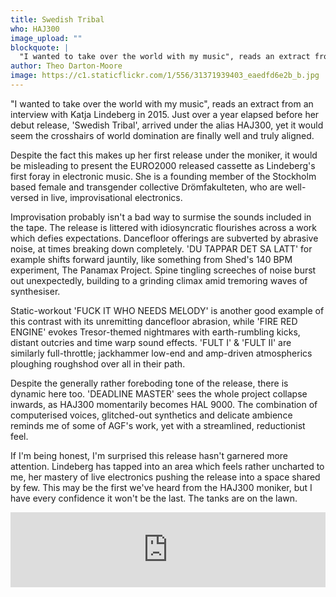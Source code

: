 ```yaml
---
title: Swedish Tribal
who: HAJ300
image_upload: ""
blockquote: |
  "I wanted to take over the world with my music", reads an extract from an interview with Katja Lindeberg in 2015. Just over a year elapsed before her debut release, 'Swedish Tribal', arrived under the alias HAJ300, yet it would seem the crosshairs of world domination are in fact, well and truly aligned.
author: Theo Darton-Moore
image: https://c1.staticflickr.com/1/556/31371939403_eaedfd6e2b_b.jpg
---
```

"I wanted to take over the world with my music", reads an extract from an interview with Katja Lindeberg in 2015. Just over a year elapsed before her debut release, 'Swedish Tribal', arrived under the alias HAJ300, yet it would seem the crosshairs of world domination are finally well and truly aligned. 

Despite the fact this makes up her first release under the moniker, it would be misleading to present the EURO2000 released cassette as Lindeberg's first foray in electronic music. She is a founding member of the Stockholm based female and transgender collective Drömfakulteten, who are well-versed in live, improvisational electronics. 

Improvisation probably isn't a bad way to surmise the sounds included in the tape. The release is littered with idiosyncratic flourishes across a work which defies expectations. Dancefloor offerings are subverted by abrasive noise, at times breaking down completely. 'DU TAPPAR DET SA LATT' for example shifts forward jauntily, like something from Shed's 140 BPM experiment, The Panamax Project. Spine tingling screeches of noise burst out unexpectedly, building to a grinding climax amid tremoring waves of synthesiser.

Static-workout 'FUCK IT WHO NEEDS MELODY' is another good example of this contrast with its unremitting dancefloor abrasion, while 'FIRE RED ENGINE' evokes Tresor-themed nightmares with earth-rumbling kicks, distant outcries and time warp sound effects. 'FULT I' & 'FULT II' are similarly full-throttle; jackhammer low-end and amp-driven atmospherics ploughing roughshod over all in their path. 

Despite the generally rather foreboding tone of the release, there is dynamic here too. 'DEADLINE MASTER' sees the whole project collapse inwards, as HAJ300 momentarily becomes HAL 9000.  The combination of computerised voices, glitched-out synthetics and delicate ambience reminds me of some of AGF's work, yet with a streamlined, reductionist feel. 

If I'm being honest, I'm surprised this release hasn't garnered more attention. Lindeberg has tapped into an area which feels rather uncharted to me, her mastery of live electronics pushing the release into a space shared by few. This may be the first we've heard from the HAJ300 moniker, but I have every confidence it won't be the last. The tanks are on the lawn. 

<iframe style="border: 0; width: 100%; height: 120px;" src="https://bandcamp.com/EmbeddedPlayer/album=2825833563/size=large/bgcol=333333/linkcol=ffffff/tracklist=false/artwork=small/transparent=true/" seamless><a href="http://euro2000.bandcamp.com/album/swedish-tribal">SWEDISH TRIBAL by HAJ300</a></iframe>